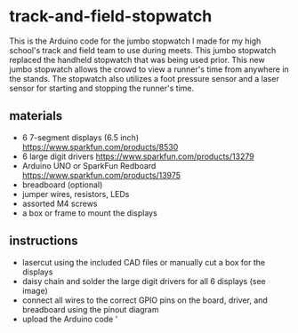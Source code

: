 # track-and-field-stopwatch

This is the Arduino code for the jumbo stopwatch I made for my high school's track and field team to use during meets. This jumbo stopwatch replaced the handheld
stopwatch that was being used prior. This new jumbo stopwatch allows the crowd to view a runner's time from anywhere in the stands. The stopwatch also utilizes
a foot pressure sensor and a laser sensor for starting and stopping the runner's time.

## materials

- 6 7-segment displays (6.5 inch) https://www.sparkfun.com/products/8530 
- 6 large digit drivers https://www.sparkfun.com/products/13279
- Arduino UNO or SparkFun Redboard https://www.sparkfun.com/products/13975
- breadboard (optional)
- jumper wires, resistors, LEDs
- assorted M4 screws
- a box or frame to mount the displays

## instructions

- lasercut using the included CAD files or manually cut a box for the displays
- daisy chain and solder the large digit drivers for all 6 displays (see image)
- connect all wires to the correct GPIO pins on the board, driver, and breadboard using the pinout diagram
- upload the Arduino code '
